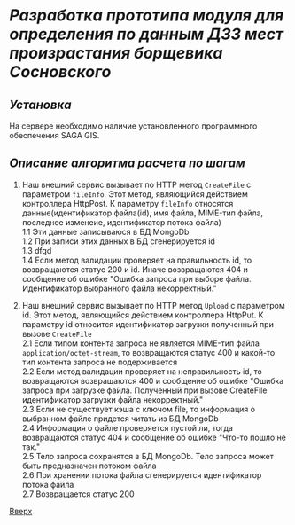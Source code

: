 # ___Разработка прототипа модуля для определения по данным ДЗЗ мест произрастания борщевика Сосновского___

## _Установка_
На сервере необходимо наличие установленного программного обеспечения SAGA GIS.

## _Описание алгоритма расчета по шагам_
1. Наш внешний сервис вызывает по HTTP метод `CreateFile` с параметром `fileInfo`. Этот метод, являющийся действием контроллера HttpPost. К параметру `fileInfo` относятся данные(идентификатор файла(id), имя файла, MIME-тип файла, последнее изменеие, идентификатор потока файла)  
    1.1 Эти данные записываюся в БД MongoDb  
    1.2 При записи этих данных в БД сгенерируется id  
    1.3 dfgd  
    1.4 Если метод валидации проверяет на правильность id, то возвращаются статус 200 и id. Иначе возвращаются 404 и сообщение об ошибке "Ошибка запроса при выборе файла. Идентификатор выбранного файла некорректный."  

2. Наш внешний сервис вызывает по HTTP метод `Upload` с параметром id. Этот метод, являющийся действием контроллера HttpPut. К параметру id относится идентификатор загрузки полученный при вызове `CreateFile`  
    2.1 Если типом контента запроса не является MIME-тип файла `application/octet-stream`, то возвращаются статус 400 и какой-то тип контента запроса не подерживается  
    2.2 Если метод валидации проверяет на неправильность id, то возвращаются возвращаются 400 и сообщение об ошибке "Ошибка запроса при загрузке файла. Полученный при вызове CreateFile идентификатор загрузки файла некорректный."  
    2.3 Если не существует кэша с ключом file, то информация о выбранном файле придется читать из БД MongoDb  
    2.4 Информация о файле проверяется пустой ли, тогда возвращаются статус 404 и сообщение об ошибке "Что-то пошло не так."  
    2.5 Тело запроса сохранятся в БД MongoDb. Тело запроса может быть предназначен потоком файла  
    2.6 При хранении потока файла сгенерируется идентификатор потока файла  
    2.7 Возвращается статус 200  

[Вверх](#разработка-прототипа-модуля-для-определения-по-данным-ДЗЗ-мест-произрастания-борщевика-сосновского)